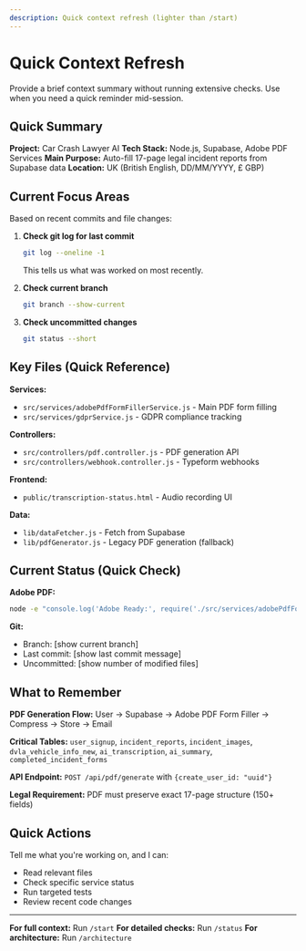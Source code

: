 ```yaml
---
description: Quick context refresh (lighter than /start)
---
```


# Quick Context Refresh

Provide a brief context summary without running extensive checks. Use when you need a quick reminder mid-session.

## Quick Summary

**Project:** Car Crash Lawyer AI
**Tech Stack:** Node.js, Supabase, Adobe PDF Services
**Main Purpose:** Auto-fill 17-page legal incident reports from Supabase data
**Location:** UK (British English, DD/MM/YYYY, £ GBP)

## Current Focus Areas

Based on recent commits and file changes:

1. **Check git log for last commit**
   ```bash
   git log --oneline -1
   ```
   This tells us what was worked on most recently.

2. **Check current branch**
   ```bash
   git branch --show-current
   ```

3. **Check uncommitted changes**
   ```bash
   git status --short
   ```

## Key Files (Quick Reference)

**Services:**
- `src/services/adobePdfFormFillerService.js` - Main PDF form filling
- `src/services/gdprService.js` - GDPR compliance tracking

**Controllers:**
- `src/controllers/pdf.controller.js` - PDF generation API
- `src/controllers/webhook.controller.js` - Typeform webhooks

**Frontend:**
- `public/transcription-status.html` - Audio recording UI

**Data:**
- `lib/dataFetcher.js` - Fetch from Supabase
- `lib/pdfGenerator.js` - Legacy PDF generation (fallback)

## Current Status (Quick Check)

**Adobe PDF:**
```bash
node -e "console.log('Adobe Ready:', require('./src/services/adobePdfFormFillerService').isReady())"
```

**Git:**
- Branch: [show current branch]
- Last commit: [show last commit message]
- Uncommitted: [show number of modified files]

## What to Remember

**PDF Generation Flow:**
User → Supabase → Adobe PDF Form Filler → Compress → Store → Email

**Critical Tables:**
`user_signup`, `incident_reports`, `incident_images`, `dvla_vehicle_info_new`, `ai_transcription`, `ai_summary`, `completed_incident_forms`

**API Endpoint:**
`POST /api/pdf/generate` with `{create_user_id: "uuid"}`

**Legal Requirement:**
PDF must preserve exact 17-page structure (150+ fields)

## Quick Actions

Tell me what you're working on, and I can:
- Read relevant files
- Check specific service status
- Run targeted tests
- Review recent code changes

---

**For full context:** Run `/start`
**For detailed checks:** Run `/status`
**For architecture:** Run `/architecture`
